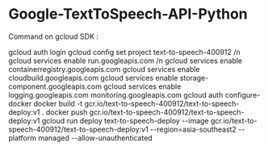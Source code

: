# Google-TextToSpeech-API-Python

Command on gcloud SDK : 

gcloud auth login
gcloud config set project text-to-speech-400912 /n
gcloud services enable run.googleapis.com /n
gcloud services enable containerregistry.googleapis.com
gcloud services enable cloudbuild.googleapis.com
gcloud services enable storage-component.googleapis.com
gcloud services enable logging.googleapis.com monitoring.googleapis.com
gcloud auth configure-docker
docker build -t gcr.io/text-to-speech-400912/text-to-speech-deploy:v1 .
docker push gcr.io/text-to-speech-400912/text-to-speech-deploy:v1
gcloud run deploy text-to-speech-deploy --image gcr.io/text-to-speech-400912/text-to-speech-deploy:v1 --region=asia-southeast2 --platform managed --allow-unauthenticated
